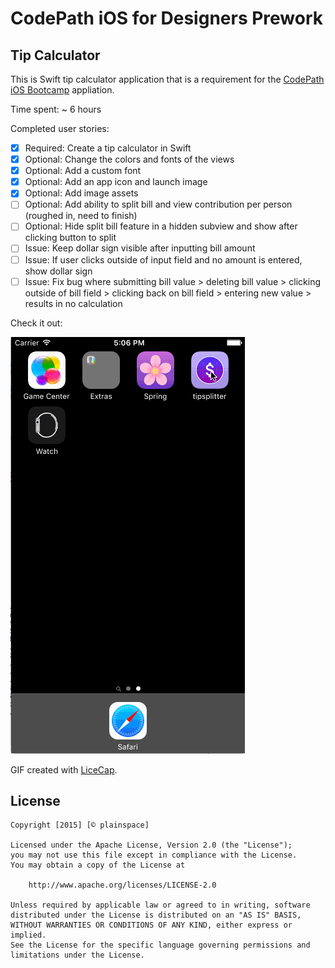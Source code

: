 # CodePath iOS for Designers Prework
## Tip Calculator

This is Swift tip calculator application that is a requirement for the [CodePath iOS Bootcamp](https://codepath.com/iosbootcamp) appliation.

Time spent: ~ 6 hours

Completed user stories:

* [x] Required: Create a tip calculator in Swift
* [x] Optional: Change the colors and fonts of the views
* [x] Optional: Add a custom font
* [x] Optional: Add an app icon and launch image
* [x] Optional: Add image assets
* [ ] Optional: Add ability to split bill and view contribution per person (roughed in, need to finish)
* [ ] Optional: Hide split bill feature in a hidden subview and show after clicking button to split
* [ ] Issue: Keep dollar sign visible after inputting bill amount
* [ ] Issue: If user clicks outside of input field and no amount is entered, show dollar sign
* [ ] Issue: Fix bug where submitting bill value > deleting bill value > clicking outside of bill field > clicking back on bill field > entering new value > results in no calculation

Check it out:

![GIF walkthrough](tipsplitter-split.gif)

GIF created with [LiceCap](http://www.cockos.com/licecap/).

## License

    Copyright [2015] [© plainspace]

    Licensed under the Apache License, Version 2.0 (the "License");
    you may not use this file except in compliance with the License.
    You may obtain a copy of the License at

        http://www.apache.org/licenses/LICENSE-2.0

    Unless required by applicable law or agreed to in writing, software
    distributed under the License is distributed on an "AS IS" BASIS,
    WITHOUT WARRANTIES OR CONDITIONS OF ANY KIND, either express or implied.
    See the License for the specific language governing permissions and
    limitations under the License.
